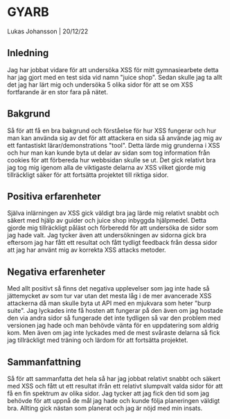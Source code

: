 # GYARB
 
Lukas Johansson | 20/12/22
 
## Inledning
Jag har jobbat vidare för att undersöka XSS för mitt gymnasiearbete detta har jag gjort med en test sida vid namn "juice shop". Sedan skulle jag ta allt det jag har lärt mig och undersöka 5 olika sidor för att se om XSS fortfarande är en stor fara på nätet.  
 
## Bakgrund
Så för att få en bra bakgrund och förståelse för hur XSS fungerar och hur man kan använda sig av det för att attackera en sida så använde jag mig av ett fantastiskt lärar/demonstrations "tool". Detta lärde mig grunderna i XSS och hur man kan kunde byta ut delar av sidan som tog information från cookies för att förbereda hur webbsidan skulle se ut. Det gick relativt bra jag tog mig igenom alla de viktigaste delarna av XSS vilket gjorde mig tillräckligt säker för att fortsätta projektet till riktiga sidor.
 
## Positiva erfarenheter
Själva inlärningen av XSS gick väldigt bra jag lärde mig relativt snabbt och säkert med hjälp av guider och juice shop inbyggda hjälpmedel. Detta gjorde mig tillräckligt påläst och förberedd för att undersöka de sidor som jag hade valt. Jag tycker även att undersökningen av sidorna gick bra eftersom jag har fått ett resultat och fått tydligt feedback från dessa sidor att jag har använt mig av korrekta XSS attacks metoder.
 
## Negativa erfarenheter
Med allt positivt så finns det negativa upplevelser som jag inte hade så jättemycket av som tur var utan det mesta låg i de mer avancerade XSS attackerna då man skulle byta ut API med en mjukvara som heter "burp suite". Jag lyckades inte få hosten att fungerar på den även om jag hostade den via andra sidor så fungerade det inte tydligen så var den problem med versionen jag hade och man behövde vänta för en uppdatering som aldrig kom. Men även om jag inte lyckades med de mest svåraste delarna så fick jag tillräckligt med träning och lärdom för att fortsätta projektet.
 
## Sammanfattning
Så för att sammanfatta det hela så har jag jobbat relativt snabbt och säkert med XSS och fått ut ett resultat ifrån ett relativt slumpvalt valda sidor för att få en fin spektrum av olika sidor. Jag tycker att jag fick den tid som jag behövde för att uppnå de mål jag hade och kunde följa planeringen väldigt bra. Allting gick nästan som planerat och jag är nöjd med min insats.


